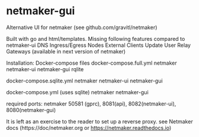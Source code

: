 # netmaker-gui
Alternative UI for netmaker (see github.com/gravitl/netmaker)

Built with go and html/templates.
Missing following features compared to netmaker-ui
DNS
Ingress/Egress Nodes
External Clients
Update User
Relay Gateways (available in next version of netmaker)

Installation:
Docker-compose files
docker-compose.full.yml
netmaker
netmaker-ui
netmaker-gui
rqlite

docker-compose.sqlite.yml
netmaker
netmaker-ui
netmaker-gui

docker-compose.yml (uses sqlite)
netmaker
netmaker-gui

required ports:
netmaker 50581 (gprc), 8081(api), 8082(netmaker-ui), 8080(netmaker-gui)

It is left as an exercise to the reader to set up a reverse proxy.
see Netmaker docs (https://doc/netmaker.org or https://netmaker.readthedocs.io)



